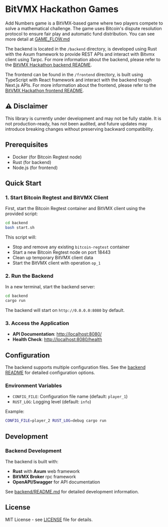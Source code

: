 # BitVMX Hackathon Games

Add Numbers game is a BitVMX-based game where two players compete to solve a mathematical challenge. The game uses Bitcoin's dispute resolution protocol to ensure fair play and automatic fund distribution. You can see more detail at [GAME_FLOW.md](GAME_FLOW.md)

The backend is located in the `/backend` directory, is developed using Rust with the Axum framework to provide REST APIs and interact with Bitvmx client using Tarpc. For more information about the backend, please refer to the [BitVMX Hackathon backend README](./backend/README.md).

The frontend can be found in the `/frontend` directory, is built using TypeScript with React framework and interact with the backend trough Next.js APIs. For more information about the frontend, please refer to the [BitVMX Hackathon frontend README](./frontend/README.md).

## ⚠️ Disclaimer

This library is currently under development and may not be fully stable.
It is not production-ready, has not been audited, and future updates may introduce breaking changes without preserving backward compatibility.

## Prerequisites

- Docker (for Bitcoin Regtest node)
- Rust (for backend)
- Node.js (for frontend)

## Quick Start

### 1. Start Bitcoin Regtest and BitVMX Client

First, start the Bitcoin Regtest container and BitVMX client using the provided script:

```bash
cd backend
bash start.sh
```

This script will:

- Stop and remove any existing `bitcoin-regtest` container
- Start a new Bitcoin Regtest node on port 18443
- Clean up temporary BitVMX client data
- Start the BitVMX client with operation `op_1`

### 2. Run the Backend

In a new terminal, start the backend server:

```bash
cd backend
cargo run
```

The backend will start on `http://0.0.0.0:8080` by default.

### 3. Access the Application

- **API Documentation**: <http://localhost:8080/>
- **Health Check**: <http://localhost:8080/health>

## Configuration

The backend supports multiple configuration files. See the [backend README](backend/README.md) for detailed configuration options.

### Environment Variables

- `CONFIG_FILE`: Configuration file name (default: `player_1`)
- `RUST_LOG`: Logging level (default: `info`)

Example:
```bash
CONFIG_FILE=player_2 RUST_LOG=debug cargo run
```

## Development

### Backend Development

The backend is built with:

- **Rust** with **Axum** web framework
- **BitVMX Broker** rpc framework
- **OpenAPI/Swagger** for API documentation

See [backend/README.md](backend/README.md) for detailed development information.

## License

MIT License - see [LICENSE](LICENSE) file for details.
